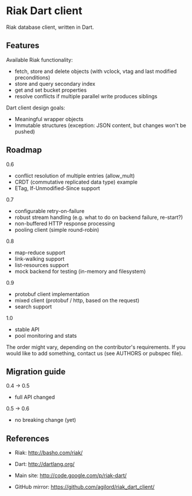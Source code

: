 
# Riak Dart client

Riak database client, written in Dart.

## Features

Available Riak functionality:
- fetch, store and delete objects (with vclock, vtag and last modified preconditions)
- store and query secondary index
- get and set bucket properties
- resolve conflicts if multiple parallel write produces siblings

Dart client design goals:
- Meaningful wrapper objects
- Immutable structures (exception: JSON content, but changes won't be pushed)

## Roadmap

0.6
- conflict resolution of multiple entries (allow_mult)
- CRDT (commutative replicated data type) example
- ETag, If-Unmodified-Since support

0.7
- configurable retry-on-failure
- robust stream handling (e.g. what to do on backend failure, re-start?)
- non-buffered HTTP response processing
- pooling client (simple round-robin)

0.8
- map-reduce support
- link-walking support
- list-resources support
- mock backend for testing (in-memory and filesystem)

0.9
- protobuf client implementation
- mixed client (protobuf / http, based on the request)
- search support

1.0
- stable API
- pool monitoring and stats

The order might vary, depending on the contributor's requirements. If you would
like to add something, contact us (see AUTHORS or pubspec file).

## Migration guide

0.4 -> 0.5
- full API changed

0.5 -> 0.6
- no breaking change (yet)

## References

- Riak: http://basho.com/riak/
- Dart: http://dartlang.org/

- Main site: http://code.google.com/p/riak-dart/
- GitHub mirror: https://github.com/agilord/riak_dart_client/
